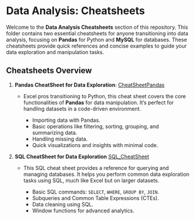 # Data Analysis: Cheatsheets

Welcome to the  **Data Analysis Cheatsheets**  section of this repository. This folder contains two essential cheatsheets for anyone transitioning into data analysis, focusing on  **Pandas**  for Python and  **MySQL**  for databases. These cheatsheets provide quick references and concise examples to guide your data exploration and manipulation tasks.


## Cheatsheets Overview

1.  **Pandas CheatSheet for Data Exploration**:   [CheatSheetPandas](https://github.com/michellemendezp/DataAnalysis/blob/main/Cheatsheets%20/CheatSheetPandas.ipynb)
    -  Excel pros transitioning to Python, this cheat sheet covers the core functionalities of  **Pandas**  for data manipulation. It’s perfect for handling datasets in a code-driven environment.

        -   Importing data with Pandas.
        -   Basic operations like filtering, sorting, grouping, and summarizing data.
        -   Handling missing data.
        -   Quick visualizations and insights with minimal code.
  
      
2.  **SQL CheatSheet for Data Exploration**  [SQL_CheatSheet](https://github.com/michellemendezp/DataAnalysis/blob/main/Cheatsheets%20/MySQL_CheatSheet.md)
    -   This SQL cheat sheet provides a reference for querying and managing databases. It helps you perform common data exploration tasks using SQL, much like Excel but on larger datasets.
 
        -   Basic SQL commands:  `SELECT`,  `WHERE`,  `GROUP BY`,  `JOIN`.
        -   Subqueries and Common Table Expressions (CTEs).
        -   Data cleaning using SQL.
        -   Window functions for advanced analytics.